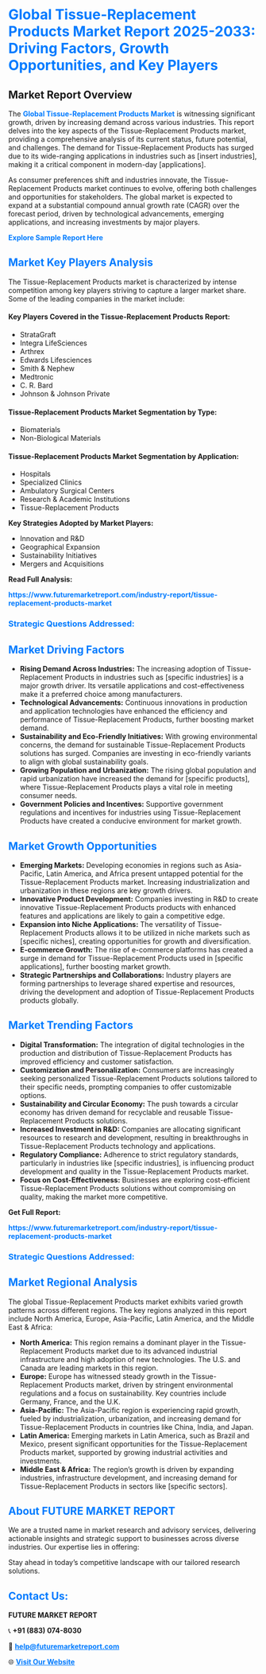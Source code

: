 <h1 style="color: #007BFF;">Global Tissue-Replacement Products Market Report 2025-2033: Driving Factors, Growth Opportunities, and Key Players</h1>

<section id="overview">
<h2>Market Report Overview</h2>
<p>The <a href="https://www.futuremarketreport.com/industry-report/tissue-replacement-products-market" style="color: #007BFF; text-decoration: none;"><strong>Global Tissue-Replacement Products Market</strong></a> is witnessing significant growth, driven by increasing demand across various industries. This report delves into the key aspects of the Tissue-Replacement Products market, providing a comprehensive analysis of its current status, future potential, and challenges. The demand for Tissue-Replacement Products has surged due to its wide-ranging applications in industries such as [insert industries], making it a critical component in modern-day [applications].</p>
<p>As consumer preferences shift and industries innovate, the Tissue-Replacement Products market continues to evolve, offering both challenges and opportunities for stakeholders. The global market is expected to expand at a substantial compound annual growth rate (CAGR) over the forecast period, driven by technological advancements, emerging applications, and increasing investments by major players.</p>
</section>

<section id="overview">
<p><a href="https://www.futuremarketreport.com/request-sample/reportId=122467" style="color: #007BFF; text-decoration: none;"><strong>Explore Sample Report Here</strong></a></p>
</section>

<section id="key-players">
<h2 style="color: #007BFF;">Market Key Players Analysis</h2>
<p>The Tissue-Replacement Products market is characterized by intense competition among key players striving to capture a larger market share. Some of the leading companies in the market include:</p>
<h4>Key Players Covered in the Tissue-Replacement Products Report:</h4>
<ul><li>StrataGraft</li><li>Integra LifeSciences</li><li>Arthrex</li><li>Edwards Lifesciences</li><li>Smith &amp; Nephew</li><li>Medtronic</li><li>C. R. Bard</li><li>Johnson &amp; Johnson Private</li></ul>
<h4>Tissue-Replacement Products Market Segmentation by Type:</h4>
<ul><li>Biomaterials</li><li>Non-Biological Materials</li></ul>

<h4>Tissue-Replacement Products Market Segmentation by Application:</h4>
<ul><li>Hospitals</li><li>Specialized Clinics</li><li>Ambulatory Surgical Centers</li><li>Research &amp; Academic Institutions</li><li>Tissue-Replacement Products</li></ul>
<p><strong>Key Strategies Adopted by Market Players:</strong></p>
<ul>
<li>Innovation and R&D</li>
<li>Geographical Expansion</li>
<li>Sustainability Initiatives</li>
<li>Mergers and Acquisitions</li>
</ul>
</section>

<section>
<p><strong>Read Full Analysis: </strong></p><a href="https://www.futuremarketreport.com/industry-report/tissue-replacement-products-market" style="color: #007BFF; text-decoration: none;"><strong>https://www.futuremarketreport.com/industry-report/tissue-replacement-products-market</strong></a>
<h3 style="color: #007BFF;">Strategic Questions Addressed:</h3>
</section>

<section id="driving-factors">
<h2 style="color: #007BFF;">Market Driving Factors</h2>
<ul>
<li><strong>Rising Demand Across Industries:</strong> The increasing adoption of Tissue-Replacement Products in industries such as [specific industries] is a major growth driver. Its versatile applications and cost-effectiveness make it a preferred choice among manufacturers.</li>
<li><strong>Technological Advancements:</strong> Continuous innovations in production and application technologies have enhanced the efficiency and performance of Tissue-Replacement Products, further boosting market demand.</li>
<li><strong>Sustainability and Eco-Friendly Initiatives:</strong> With growing environmental concerns, the demand for sustainable Tissue-Replacement Products solutions has surged. Companies are investing in eco-friendly variants to align with global sustainability goals.</li>
<li><strong>Growing Population and Urbanization:</strong> The rising global population and rapid urbanization have increased the demand for [specific products], where Tissue-Replacement Products plays a vital role in meeting consumer needs.</li>
<li><strong>Government Policies and Incentives:</strong> Supportive government regulations and incentives for industries using Tissue-Replacement Products have created a conducive environment for market growth.</li>
</ul>
</section>

<section id="growth-opportunities">
<h2 style="color: #007BFF;">Market Growth Opportunities</h2>
<ul>
<li><strong>Emerging Markets:</strong> Developing economies in regions such as Asia-Pacific, Latin America, and Africa present untapped potential for the Tissue-Replacement Products market. Increasing industrialization and urbanization in these regions are key growth drivers.</li>
<li><strong>Innovative Product Development:</strong> Companies investing in R&D to create innovative Tissue-Replacement Products products with enhanced features and applications are likely to gain a competitive edge.</li>
<li><strong>Expansion into Niche Applications:</strong> The versatility of Tissue-Replacement Products allows it to be utilized in niche markets such as [specific niches], creating opportunities for growth and diversification.</li>
<li><strong>E-commerce Growth:</strong> The rise of e-commerce platforms has created a surge in demand for Tissue-Replacement Products used in [specific applications], further boosting market growth.</li>
<li><strong>Strategic Partnerships and Collaborations:</strong> Industry players are forming partnerships to leverage shared expertise and resources, driving the development and adoption of Tissue-Replacement Products products globally.</li>
</ul>
</section>

<section id="trending-factors">
<h2 style="color: #007BFF;">Market Trending Factors</h2>
<ul>
<li><strong>Digital Transformation:</strong> The integration of digital technologies in the production and distribution of Tissue-Replacement Products has improved efficiency and customer satisfaction.</li>
<li><strong>Customization and Personalization:</strong> Consumers are increasingly seeking personalized Tissue-Replacement Products solutions tailored to their specific needs, prompting companies to offer customizable options.</li>
<li><strong>Sustainability and Circular Economy:</strong> The push towards a circular economy has driven demand for recyclable and reusable Tissue-Replacement Products solutions.</li>
<li><strong>Increased Investment in R&D:</strong> Companies are allocating significant resources to research and development, resulting in breakthroughs in Tissue-Replacement Products technology and applications.</li>
<li><strong>Regulatory Compliance:</strong> Adherence to strict regulatory standards, particularly in industries like [specific industries], is influencing product development and quality in the Tissue-Replacement Products market.</li>
<li><strong>Focus on Cost-Effectiveness:</strong> Businesses are exploring cost-efficient Tissue-Replacement Products solutions without compromising on quality, making the market more competitive.</li>
</ul>
</section>

<section>
<p><strong>Get Full Report: </strong></p><a href="https://www.futuremarketreport.com/industry-report/tissue-replacement-products-market" style="color: #007BFF; text-decoration: none;"><strong>https://www.futuremarketreport.com/industry-report/tissue-replacement-products-market</strong></a>
<h3 style="color: #007BFF;">Strategic Questions Addressed:</h3>
</section>


<section id="regional-analysis">
<h2 style="color: #007BFF;">Market Regional Analysis</h2>
<p>The global Tissue-Replacement Products market exhibits varied growth patterns across different regions. The key regions analyzed in this report include North America, Europe, Asia-Pacific, Latin America, and the Middle East & Africa:</p>
<ul>
<li><strong>North America:</strong> This region remains a dominant player in the Tissue-Replacement Products market due to its advanced industrial infrastructure and high adoption of new technologies. The U.S. and Canada are leading markets in this region.</li>
<li><strong>Europe:</strong> Europe has witnessed steady growth in the Tissue-Replacement Products market, driven by stringent environmental regulations and a focus on sustainability. Key countries include Germany, France, and the U.K.</li>
<li><strong>Asia-Pacific:</strong> The Asia-Pacific region is experiencing rapid growth, fueled by industrialization, urbanization, and increasing demand for Tissue-Replacement Products in countries like China, India, and Japan.</li>
<li><strong>Latin America:</strong> Emerging markets in Latin America, such as Brazil and Mexico, present significant opportunities for the Tissue-Replacement Products market, supported by growing industrial activities and investments.</li>
<li><strong>Middle East & Africa:</strong> The region’s growth is driven by expanding industries, infrastructure development, and increasing demand for Tissue-Replacement Products in sectors like [specific sectors].</li>
</ul>
</section>

<footer>
<h2 style="color: #007BFF;">About FUTURE MARKET REPORT</h2>
<p>We are a trusted name in market research and advisory services, delivering actionable insights and strategic support to businesses across diverse industries. Our expertise lies in offering:</p>

<p>Stay ahead in today’s competitive landscape with our tailored research solutions.</p>

<h2 style="color: #007BFF;">Contact Us:</h2>
<p><strong>FUTURE MARKET REPORT</strong></p>
<p>📞 <strong>+91 (883) 074-8030</strong></p>
<p>📧 <strong><a href="mailto:help@futuremarketreport.com" style="color: #007BFF;">help@futuremarketreport.com</a></strong></p>
<p>🌐 <strong><a href="https://www.futuremarketreport.com/" style="color: #007BFF;">Visit Our Website</a></strong></p>
</footer>